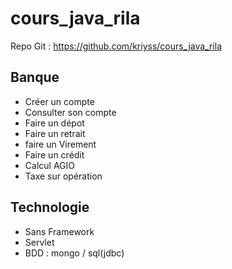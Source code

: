 # cours_java_rila

Repo Git : https://github.com/kriyss/cours_java_rila


## Banque

-  Créer un compte 
-  Consulter son compte
-  Faire un dépot 
-  Faire un retrait
-  faire un Virement
-  Faire un crédit
-  Calcul AGIO
-  Taxe sur opération

## Technologie

-  Sans Framework 
- Servlet
- BDD : mongo / sql(jdbc)


